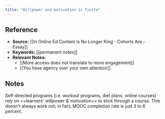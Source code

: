 ```yaml
---
title: "Willpower and motivation is finite"
---
```

## Reference
- **Source:** [[In Online Ed Content Is No Longer King - Cohorts Are - Essay]]
- **Keywords:** [[permanent notes]]
- **Relevant Notes:** 
	- [[More access does not translate to more engagement]]
	- [[You have agency over your own attention]]
## Notes
Self-directed programs (i.e. workout programs, diet plans, online courses) rely on ==learners' willpower & motivation== to stick through a course. This doesn't always work out; in fact, MOOC completion rate is just 3 to 6 percent.